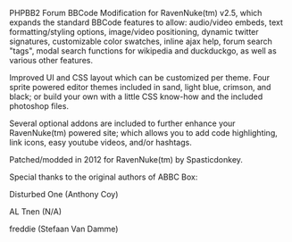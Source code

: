 PHPBB2 Forum BBCode Modification for RavenNuke(tm) v2.5, which expands the standard BBCode features to allow: audio/video embeds, text formatting/styling options, image/video positioning, dynamic twitter signatures, customizable color swatches, inline ajax help, forum search "tags", modal search functions for wikipedia and duckduckgo, as well as various other features.

Improved UI and CSS layout which can be customized per theme. Four sprite powered editor themes included in sand, light blue, crimson, and black; or build your own with a little CSS know-how and the included photoshop files.

Several optional addons are included to further enhance your RavenNuke(tm) powered site; which allows you to add code highlighting, link icons, easy youtube videos, and/or hashtags.

Patched/modded in 2012 for RavenNuke(tm) by Spasticdonkey.

Special thanks to the original authors of ABBC Box:

Disturbed One (Anthony Coy)

AL Tnen (N/A)

freddie (Stefaan Van Damme)